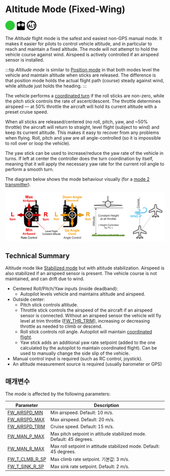 # Altitude Mode (Fixed-Wing)

<img src="../../assets/site/difficulty_easy.png" title="Easy to fly" width="30px" />&nbsp;<img src="../../assets/site/remote_control.svg" title="Manual/Remote control required" width="30px" />&nbsp;<img src="../../assets/site/altitude_icon.svg" title="Altitude required (e.g. Baro, Rangefinder)" width="30px" />

The _Altitude_ flight mode is the safest and easiest non-GPS manual mode. It makes it easier for pilots to control vehicle altitude, and in particular to reach and maintain a fixed altitude. The mode will not attempt to hold the vehicle course against wind. Airspeed is actively controlled if an airspeed sensor is installed.

:::tip
_Altitude mode_ is similar to [Position mode](../flight_modes_fw/position.md) in that both modes level the vehicle and maintain altitude when sticks are released. The difference is that position mode holds the actual flight path (course) steady against wind, while altitude just holds the heading.
:::

The vehicle performs a [coordinated turn](https://en.wikipedia.org/wiki/Coordinated_flight) if the roll sticks are non-zero, while the pitch stick controls the rate of ascent/descent. The throttle determines airspeed — at 50% throttle the aircraft will hold its current altitude with a preset cruise speed.

When all sticks are released/centered (no roll, pitch, yaw, and ~50% throttle) the aircraft will return to straight, level flight (subject to wind) and keep its current altitude. This makes it easy to recover from any problems when flying. Roll, pitch and yaw are all angle-controlled (so it is impossible to roll over or loop the vehicle).

The yaw stick can be used to increase/reduce the yaw rate of the vehicle in turns. If left at center the controller does the turn coordination by itself, meaning that it will apply the necessary yaw rate for the current roll angle to perform a smooth turn.

The diagram below shows the mode behaviour visually (for a [mode 2 transmitter](../getting_started/rc_transmitter_receiver.md#transmitter_modes)).

![Altitude Control FW](../../assets/flight_modes/altitude_fw.png)

## Technical Summary

Altitude mode like [Stabilized mode](../flight_modes_fw/stabilized.md) but with altitude stabilization. Airspeed is also stabilized if an airspeed sensor is present. The vehicle course is not maintained, and can drift due to wind.

- Centered Roll/Pitch/Yaw inputs (inside deadband):
  - Autopilot levels vehicle and maintains altitude and airspeed.
- Outside center:
  - Pitch stick controls altitude.
  - Throttle stick controls the airspeed of the aircraft if an airspeed sensor is connected. Without an airspeed sensor the vehicle will fly level at trim throttle ([FW_THR_TRIM](../advanced_config/parameter_reference.md#FW_THR_TRIM)), increasing or decreasing throttle as needed to climb or descend.
  - Roll stick controls roll angle. Autopilot will maintain [coordinated flight](https://en.wikipedia.org/wiki/Coordinated_flight).
  - Yaw stick adds an additional yaw rate setpoint (added to the one calculated by the autopilot to maintain coordinated flight). Can be used to manually change the side slip of the vehicle.
- Manual control input is required (such as RC control, joystick).
- An altitude measurement source is required (usually barometer or GPS)

## 매개변수

The mode is affected by the following parameters:

| Parameter                                                                                               | Description                                                          |
| ------------------------------------------------------------------------------------------------------- | -------------------------------------------------------------------- |
| <a id="FW_AIRSPD_MIN"></a>[FW_AIRSPD_MIN](../advanced_config/parameter_reference.md#FW_AIRSPD_MIN)     | Min airspeed. Default: 10 m/s.                                       |
| <a id="FW_AIRSPD_MAX"></a>[FW_AIRSPD_MAX](../advanced_config/parameter_reference.md#FW_AIRSPD_MAX)     | Max airspeed. Default: 20 m/s.                                       |
| <a id="FW_AIRSPD_TRIM"></a>[FW_AIRSPD_TRIM](../advanced_config/parameter_reference.md#FW_AIRSPD_TRIM)   | Cruise speed. Default: 15 m/s.                                       |
| <a id="FW_MAN_P_MAX"></a>[FW_MAN_P_MAX](../advanced_config/parameter_reference.md#FW_MAN_P_MAX)       | Max pitch setpoint in attitude stabilized mode. Default: 45 degrees. |
| <a id="FW_MAN_R_MAX"></a>[FW_MAN_R_MAX](../advanced_config/parameter_reference.md#FW_MAN_R_MAX)       | Max roll setpoint in attitude stabilized mode. Default: 45 degrees.  |
| <a id="FW_T_CLMB_R_SP"></a>[FW_T_CLMB_R_SP](../advanced_config/parameter_reference.md#FW_T_CLMB_R_SP) | Max climb rate setpoint. 기본값: 3 m/s.                                 |
| <a id="FW_T_SINK_R_SP"></a>[FW_T_SINK_R_SP](../advanced_config/parameter_reference.md#FW_T_SINK_R_SP) | Max sink rate setpoint. Default: 2 m/s.                              |


<!--
FW notes:
FW position controller is basically 2 independent pieces
* L1 is for navigation - determines the roll and yaw needed to achieve the desired waypoint (or loiter)
* TECS is for speed and height control - determines throttle and elevator position needed to achieve the commanded altitude and airspeed
Overall that gives you an attitude setpoint (roll, pitch, yaw) and throttle which is sent off to the attitude controller
-->
